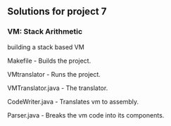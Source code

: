 ## Solutions for project 7

### VM: Stack Arithmetic

building a stack based VM


Makefile        - Builds the project.

VMtranslator        - Runs the project.

VMTranslator.java - The translator.

CodeWriter.java        - Translates vm to assembly.

Parser.java        - Breaks the vm code into its components.
